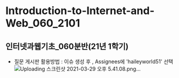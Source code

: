 # Introduction-to-Internet-and-Web_060_2101
## 인터넷과웹기초_060분반(21년 1학기)

- 질문 게시판 활용방법 : 이슈 생성 후 , Assignees에 'haileyworld51' 선택
![Uploading 스크린샷 2021-03-29 오후 5.41.08.png…](참고)
